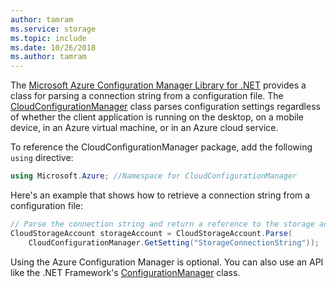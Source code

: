 ```yaml
---
author: tamram
ms.service: storage
ms.topic: include
ms.date: 10/26/2018
ms.author: tamram
---
```

The [Microsoft Azure Configuration Manager Library for .NET](https://www.nuget.org/packages/Microsoft.WindowsAzure.ConfigurationManager/) provides a class for parsing a connection string from a configuration file. The [CloudConfigurationManager](https://msdn.microsoft.com/library/azure/mt634650.aspx) class parses configuration settings regardless of whether the client application is running on the desktop, on a mobile device, in an Azure virtual machine, or in an Azure cloud service.

To reference the CloudConfigurationManager package, add the following `using` directive:

```csharp
using Microsoft.Azure; //Namespace for CloudConfigurationManager
```

Here's an example that shows how to retrieve a connection string from a configuration file:

```csharp
// Parse the connection string and return a reference to the storage account.
CloudStorageAccount storageAccount = CloudStorageAccount.Parse(
    CloudConfigurationManager.GetSetting("StorageConnectionString"));
```

Using the Azure Configuration Manager is optional. You can also use an API like the .NET Framework's [ConfigurationManager](https://msdn.microsoft.com/library/system.configuration.configurationmanager.aspx) class.

